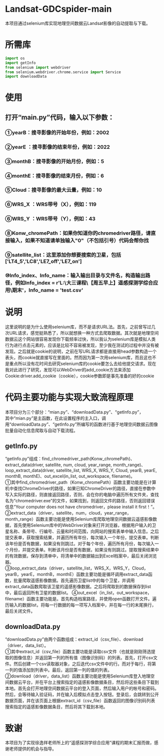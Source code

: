 # Landsat-GDCspider-main
本项目通过selenium库实现地理空间数据云Landsat影像的自动提取与下载。

# 所需库
``` python
import os
import getInfo
from selenium import webdriver
from selenium.webdriver.chrome.service import Service
import downloadData
``` 
# 使用
## 打开“main.py”代码，输入以下参数：
### ①yearB：搜寻影像的开始年份，例如：2002
### ②yearE ：搜寻影像的结束年份，例如：2022
### ③monthB：搜寻影像的开始月份，例如：5
### ④monthE：搜寻影像的结束月份，例如：6
### ⑤Cloud：搜寻影像的最大云量，例如：10
### ⑥WRS_X ：WRS带号（X），例如：119
### ⑥WRS_Y ：WRS带号（Y），例如：43
### ⑧Konw_chromePath：如果你知道你的chromedriver路径，请直接输入，如果不知道请单独输入"0"（不包括引号）代码会帮你找
### ⑨satellite_list：这里添加你想要搜索的卫星，包括['LT4_5','LC8','LE7_off','LE7_on']
### ⑩Info_index、Info_name：输入输出目录与文件名，构造输出路径，例如Info_index = r'L:\大三课程\【周五早上】遥感探测学综合应用\期末'，Info_name = 'test.csv'
# 说明
这里说明的是为什么使用selenium库，而不是请求URL法。首先，之前曾写过几次URL请求，感觉挺熟悉了，所以就想换一种方式去爬取数据。其次就是地理空间数据云这个网站很容易发现你下载频率过快，所以我认为selenium库是模拟人类行为进行点击元素的，应该是比较不容易被发现，至少我在测试的过程中并没有被发现。之后就是cookie的说明，之前在写URL请求都是直接用head参数构造一个表头，而cookie就直接写在里面的。然而因为第一次用selenium库，而且这也不是重点所以没有花时间去研究selenium库的cookie要怎么去给他提交请求。现在我对此进行了研究，发现可以WebDriver的add_cookie方法来添加Cookie:driver.add_cookie（cookie），cookie参数即是事先准备的好的cookie
# 代码主要功能与实现大致流程原理
本项目分为三个部分：“mian.py”、“downloadData.py”、“getInfo.py”，  
其中“mian.py”是主函数，在此设置程序的主入口，调用“downloadData.py”、“getInfo.py”所编写的函数进行基于地理空间数据云图像批量自动化信息爬取与自动下载流程。 
## getInfo.py
“getInfo.py”组成：find_chromedriver_path(Konw_chromePath)、extract_data(driver, satellite, num, cloud, year_range, month_range)、loop_extract_data(driver, satellite_list, WRS_X, WRS_Y, Cloud, yearB, yearE, monthB, monthE)、out_excel(in_list, out_workspace, filename)。  
  ①其中find_chromedriver_path（Konw_chromePath）函数主要功能是在计算机中查找ChromeDriver的路径，如果已知ChromeDriver的路径，直接在参数中写入实际的路径，则直接返回路径，否则，会在你的电脑中遍历所有文件夹，查找名为“chromedriver.exe”的文件，如果找到，则返回文件的路径，否则返回错误信息“Your computer does not have chromedriver，please install it first！”。  
  ②extract_data（driver，satellite，num，cloud，year_range，month_range）函数主要功能是使用Selenium库爬取地理空间数据云遥感影像数据，首先使用Selenium库中的WebDriver对象来打开浏览器，根据用户输入的卫星名称、条带号、行编号、云量和时间范围，向网站的搜索表单中输入信息。之后提交表单，获取搜索结果，并遍历所有年份，每次输入一个年份，提交表单。判断该年份是否有数据，如果没有则跳过。对于每个年份，遍历所有月份，每次输入一个月份，并提交表单。判断该月份是否有数据，如果没有则跳过。提取搜索结果中的有效数据，保存到清单中，将清单中的数据输出到Excel档案中，最后关闭浏览器。  
  ③loop_extract_data（driver，satellite_list，WRS_X，WRS_Y，Cloud，yearB，yearE，monthB，monthE）函数主要功能是循环调用extract_data函数，批量爬取遥感影像数据。首先遍历卫星list中的每个卫星，并调用extract_data函数爬取该卫星的遥感影像数据。之后将爬取到的数据保存到list中，最后返回所有卫星的数据list。
  ④out_excel（in_list，out_workspace，filename）函数主要功能是。首先构造档案路径，并使用open函数打开文件。遍历输入的数据list，将每一行数据的每一项写入档案中，并在每一行的末尾换行，最后关闭文件。 
## downloadData.py
“downloadData.py”由两个函数组成：extract_id（csv_file）、download（driver，data_list）。  
  ①其中extract_id（csv_file）函数主要功能是读取csv文件（也就是刚刚筛选提取的图像信息）并返回第一列的所有值（图像识别码）的列表。首先，打开csv文件。然后创建一个csv读取器对象，之后迭代csv文件中的行。而对于每行，将第一列的值添加到列表中。最后，返回第一列的值的列表。  
  ②download（driver，data_list）函数主要功能是使用Selenium库登入地理空间数据云平台，并在平台上搜索指定的遥感影像数据条目，然后将这些条目下载到本地。首先会打开地理空间数据云平台的登入页面，然后输入用户的帐号和密码。然后，会等待输入验证码，并在输入后模拟点击登入按钮。登录后，会跳转到公开数据页面，并在该页面上根据extract_id（csv_file）函数返回的图像识别码列表搜索指定的遥感影像数据条目，然后将其下载到本地。  
# 致谢
本项目为了实现徐逸祥老师所上的“遥感探测学综合应用”课程的期末汇报而做，感谢老师提供的机会与指导。
